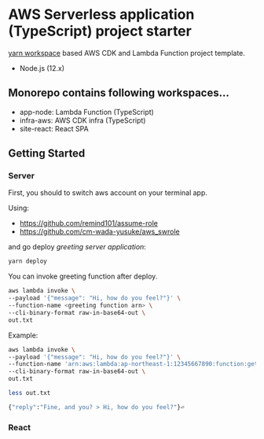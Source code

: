 AWS Serverless application (TypeScript) project starter
===

[yarn workspace](https://classic.yarnpkg.com/en/docs/cli/workspace) based AWS CDK and Lambda Function project template. 

* Node.js (12.x)

Monorepo contains following workspaces...
---

* app-node: Lambda Function (TypeScript) 
* infra-aws: AWS CDK infra (TypeScript) 
* site-react: React SPA  


Getting Started
---

### Server

First, you should to switch aws account on your terminal app.

Using:

* https://github.com/remind101/assume-role
* https://github.com/cm-wada-yusuke/aws_swrole


and go deploy *greeting server application*:

```bash
yarn deploy
```

You can invoke greeting function after deploy.

```bash
aws lambda invoke \
--payload '{"message": "Hi, how do you feel?"}' \
--function-name <greeting function arn> \
--cli-binary-format raw-in-base64-out \
out.txt
``` 


Example: 

```bash
aws lambda invoke \
--payload '{"message": "Hi, how do you feel?"}' \
--function-name 'arn:aws:lambda:ap-northeast-1:12345667890:function:getGreetingReply-function' \
--cli-binary-format raw-in-base64-out \
out.txt

less out.txt

{"reply":"Fine, and you? > Hi, how do you feel?"}⏎
``` 




### React 

